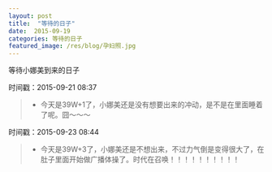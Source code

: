 ```yaml
---
layout: post
title:  "等待的日子"
date:  2015-09-19
categories: 等待的日子
featured_image: /res/blog/孕妇照.jpg
---
```


等待小娜美到来的日子

时间戳：2015-09-21 08:37

> * 今天是39W+1了，小娜美还是没有想要出来的冲动，是不是在里面睡着了呢。囧～～～

时间戳：2015-09-23 08:44

> * 今天是39W+3了，小娜美还是不想出来，不过力气倒是变得很大了，在肚子里面开始做广播体操了。时代在召唤！！！！！！！！！！
